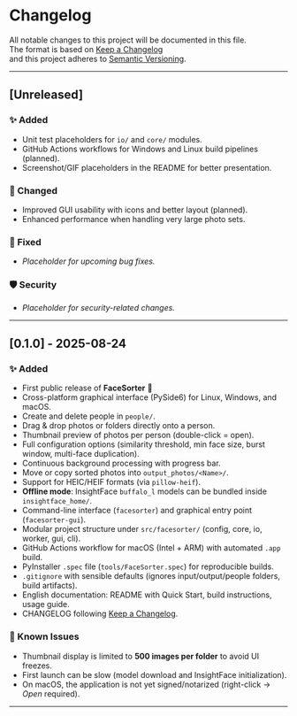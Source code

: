 # Changelog

All notable changes to this project will be documented in this file.  
The format is based on [Keep a Changelog](https://keepachangelog.com/en/1.1.0/)  
and this project adheres to [Semantic Versioning](https://semver.org/).

---

## [Unreleased]

### ✨ Added
- Unit test placeholders for `io/` and `core/` modules.
- GitHub Actions workflows for Windows and Linux build pipelines (planned).
- Screenshot/GIF placeholders in the README for better presentation.

### 🔄 Changed
- Improved GUI usability with icons and better layout (planned).
- Enhanced performance when handling very large photo sets.

### 🐛 Fixed
- _Placeholder for upcoming bug fixes._

### 🛡️ Security
- _Placeholder for security-related changes._

---

## [0.1.0] - 2025-08-24
### ✨ Added
- First public release of **FaceSorter** 🎉
- Cross-platform graphical interface (PySide6) for Linux, Windows, and macOS.
- Create and delete people in `people/`.
- Drag & drop photos or folders directly onto a person.
- Thumbnail preview of photos per person (double-click = open).
- Full configuration options (similarity threshold, min face size, burst window, multi-face duplication).
- Continuous background processing with progress bar.
- Move or copy sorted photos into `output_photos/<Name>/`.
- Support for HEIC/HEIF formats (via `pillow-heif`).
- **Offline mode**: InsightFace `buffalo_l` models can be bundled inside `insightface_home/`.
- Command-line interface (`facesorter`) and graphical entry point (`facesorter-gui`).
- Modular project structure under `src/facesorter/` (config, core, io, worker, gui, cli).
- GitHub Actions workflow for macOS (Intel + ARM) with automated `.app` build.
- PyInstaller `.spec` file (`tools/FaceSorter.spec`) for reproducible builds.
- `.gitignore` with sensible defaults (ignores input/output/people folders, build artifacts).
- English documentation: README with Quick Start, build instructions, usage guide.
- CHANGELOG following [Keep a Changelog](https://keepachangelog.com/en/1.1.0/).

### 🐛 Known Issues
- Thumbnail display is limited to **500 images per folder** to avoid UI freezes.
- First launch can be slow (model download and InsightFace initialization).
- On macOS, the application is not yet signed/notarized (right-click → *Open* required).

---

